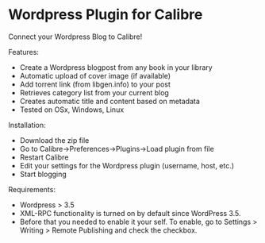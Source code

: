 Wordpress Plugin for Calibre
================

Connect your Wordpress Blog to Calibre!

Features:

* Create a Wordpress blogpost from any book in your library
* Automatic upload of cover image (if available)
* Add torrent link (from libgen.info) to your post
* Retrieves category list from your current blog
* Creates automatic title and content based on metadata 
* Tested on OSx, Windows, Linux

Installation:

* Download the zip file
* Go to Calibre->Preferences->Plugins->Load plugin from file
* Restart Calibre
* Edit your settings for the Wordpress plugin (username, host, etc.)
* Start blogging

Requirements:

* Wordpress > 3.5
* XML-RPC functionality is turned on by default since WordPress 3.5.
* Before that you needed to enable it your self. To enable, go to Settings > Writing > Remote Publishing and check the checkbox.
